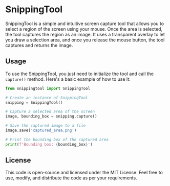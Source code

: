 # SnippingTool

SnippingTool is a simple and intuitive screen capture tool that allows you to select a region of the screen using your mouse. Once the area is selected, the tool captures the region as an image. It uses a transparent overlay to let you draw a selection area, and once you release the mouse button, the tool captures and returns the image.

## Usage

To use the SnippingTool, you just need to initialize the tool and call the `capture()` method. Here's a basic example of how to use it:

```python
from snippingtool import SnippingTool

# Create an instance of SnippingTool
snipping = SnippingTool()

# Capture a selected area of the screen
image, bounding_box = snipping.capture()

# Save the captured image to a file
image.save('captured_area.png')

# Print the bounding box of the captured area
print(f'Bounding box: {bounding_box}')
```

## License

This code is open-source and licensed under the MIT License. Feel free to use, modify, and distribute the code as per your requirements.